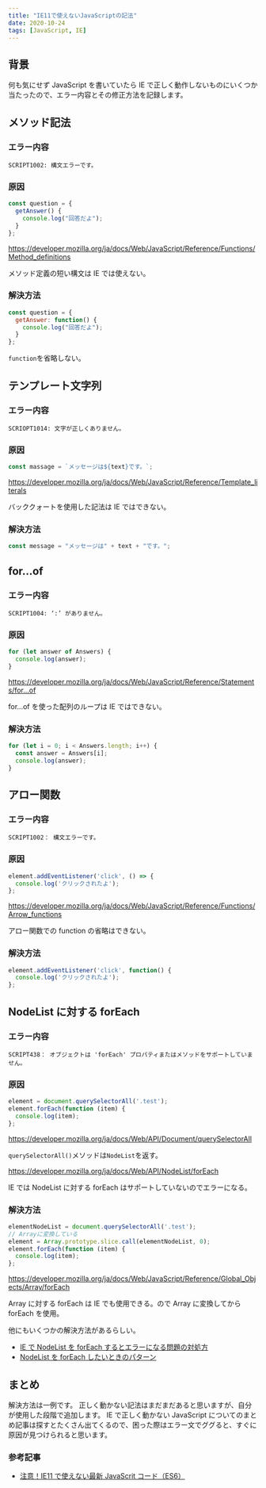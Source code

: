 ```yaml
---
title: "IE11で使えないJavaScriptの記法"
date: 2020-10-24
tags: [JavaScript, IE]
---
```


## 背景

何も気にせず JavaScript を書いていたら IE で正しく動作しないものにいくつか当たったので、エラー内容とその修正方法を記録します。

## メソッド記法

### エラー内容

`SCRIPT1002: 構文エラーです。`

### 原因

```js
const question = {
  getAnswer() {
    console.log("回答だよ");
  }
};
```

https://developer.mozilla.org/ja/docs/Web/JavaScript/Reference/Functions/Method_definitions

メソッド定義の短い構文は IE では使えない。

### 解決方法

```js
const question = {
  getAnswer: function() {
    console.log("回答だよ");
  }
};
```

`function`を省略しない。

## テンプレート文字列

### エラー内容

`SCRIOPT1014: 文字が正しくありません。`

### 原因

```js
const massage = `メッセージは${text}です。`;
```

https://developer.mozilla.org/ja/docs/Web/JavaScript/Reference/Template_literals

バッククォートを使用した記法は IE ではできない。

### 解決方法

```js
const message = "メッセージは" + text + "です。";
```

## for...of

### エラー内容

`SCRIPT1004: ‘:’ がありません。`

### 原因

```js
for (let answer of Answers) {
  console.log(answer);
}
```

https://developer.mozilla.org/ja/docs/Web/JavaScript/Reference/Statements/for...of

for...of を使った配列のループは IE ではできない。

### 解決方法

```js
for (let i = 0; i < Answers.length; i++) {
  const answer = Answers[i];
  console.log(answer);
}
```

## アロー関数

### エラー内容

`SCRIPT1002： 構文エラーです。`

### 原因

```js
element.addEventListener('click', () => {
  console.log('クリックされたよ');
};
```

https://developer.mozilla.org/ja/docs/Web/JavaScript/Reference/Functions/Arrow_functions

アロー関数での function の省略はできない。

### 解決方法

```js
element.addEventListener('click', function() {
  console.log('クリックされたよ');
};
```

## NodeList に対する forEach

### エラー内容

`SCRIPT438： オブジェクトは 'forEach' プロパティまたはメソッドをサポートしていません。`

### 原因

```js
element = document.querySelectorAll('.test');
element.forEach(function (item) {
  console.log(item);
};
```

https://developer.mozilla.org/ja/docs/Web/API/Document/querySelectorAll

`querySelectorAll()`メソッドは`NodeList`を返す。

https://developer.mozilla.org/ja/docs/Web/API/NodeList/forEach

IE では NodeList に対する forEach はサポートしていないのでエラーになる。

### 解決方法

```js
elementNodeList = document.querySelectorAll('.test');
// Arrayに変換している
element = Array.prototype.slice.call(elementNodeList, 0);
element.forEach(function (item) {
  console.log(item);
};
```

https://developer.mozilla.org/ja/docs/Web/JavaScript/Reference/Global_Objects/Array/forEach

Array に対する forEach は IE でも使用できる。ので Array に変換してから forEach を使用。

他にもいくつかの解決方法があるらしい。

- [IE で NodeList を forEach するとエラーになる問題の対処方](https://qiita.com/snjssk/items/8d179566b023703c0663)
- [NodeList を forEach したいときのパターン](https://yuheiy.hatenablog.com/entry/2015/11/01/092356)

## まとめ

解決方法は一例です。
正しく動かない記法はまだまだあると思いますが、自分が使用した段階で追加します。
IE で正しく動かない JavaScript についてのまとめ記事は探すとたくさん出てくるので、困った際はエラー文でググると、すぐに原因が見つけられると思います。

### 参考記事

- [注意！IE11 で使えない最新 JavaScrit コード（ES6）](https://blog.capilano-fw.com/?p=1273)
